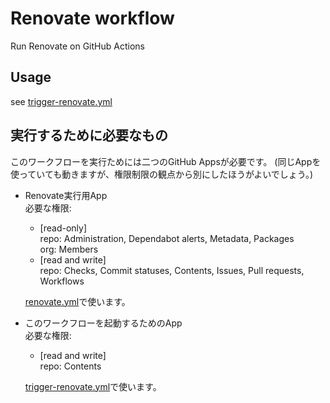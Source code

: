 # Renovate workflow

Run Renovate on GitHub Actions

## Usage

see [trigger-renovate.yml](.github/workflows/trigger-renovate.yml)

## 実行するために必要なもの

このワークフローを実行ためには二つのGitHub Appsが必要です。
(同じAppを使っていても動きますが、権限制限の観点から別にしたほうがよいでしょう。)

- Renovate実行用App\
  必要な権限:
  - [read-only]\
      repo: Administration, Dependabot alerts, Metadata, Packages\
      org:  Members
  - [read and write]\
      repo: Checks, Commit statuses, Contents, Issues, Pull requests, Workflows

  [renovate.yml](.github/workflows/renovate.yml)で使います。

- このワークフローを起動するためのApp\
  必要な権限:
  - [read and write]\
      repo: Contents

  [trigger-renovate.yml](.github/workflows/trigger-renovate.yml)で使います。
